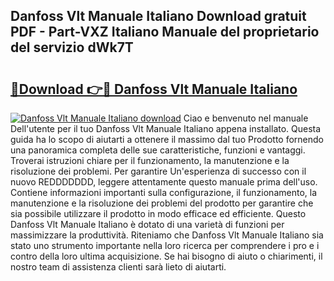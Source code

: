 ## Danfoss Vlt Manuale Italiano Download gratuit PDF - Part-VXZ Italiano Manuale del proprietario del servizio dWk7T

# <h2><a href="http://dfe99r.blite.top/?on=Danfoss+Vlt+Manuale+Italiano">🔗Download 👉🔴 Danfoss Vlt Manuale Italiano</a></h2>

[![Danfoss Vlt Manuale Italiano download](https://i.imgur.com/lujVjoI.png)](http://dfe99r.blite.top/?on=Danfoss+Vlt+Manuale+Italiano)
Ciao e benvenuto nel manuale Dell'utente per il tuo Danfoss Vlt Manuale Italiano appena installato. Questa guida ha lo scopo di aiutarti a ottenere il massimo dal tuo Prodotto fornendo una panoramica completa delle sue caratteristiche, funzioni e vantaggi. Troverai istruzioni chiare per il funzionamento, la manutenzione e la risoluzione dei problemi. Per garantire Un'esperienza di successo con il nuovo REDDDDDDD, leggere attentamente questo manuale prima dell'uso. Contiene informazioni importanti sulla configurazione, il funzionamento, la manutenzione e la risoluzione dei problemi del prodotto per garantire che sia possibile utilizzare il prodotto in modo efficace ed efficiente. Questo Danfoss Vlt Manuale Italiano è dotato di una varietà di funzioni per massimizzare la produttività. Riteniamo che Danfoss Vlt Manuale Italiano sia stato uno strumento importante nella loro ricerca per comprendere i pro e i contro della loro ultima acquisizione. Se hai bisogno di aiuto o chiarimenti, il nostro team di assistenza clienti sarà lieto di aiutarti.
